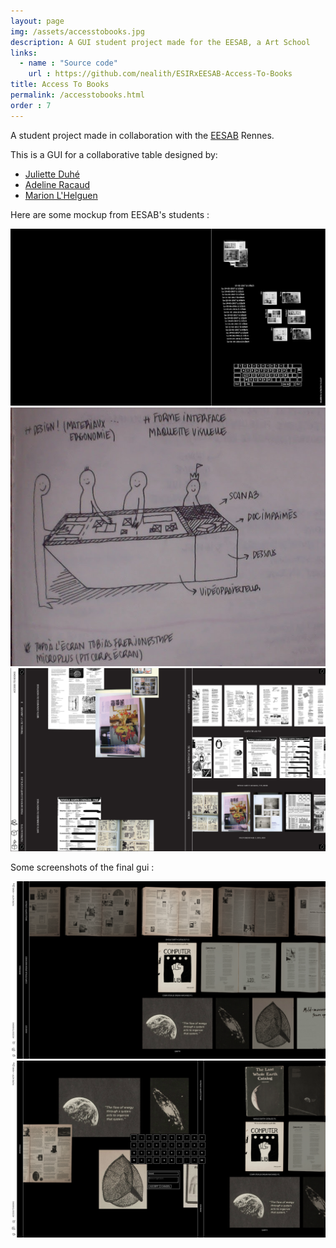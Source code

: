 ```yaml
---
layout: page
img: /assets/accesstobooks.jpg
description: A GUI student project made for the EESAB, a Art School
links:
  - name : "Source code"
    url : https://github.com/nealith/ESIRxEESAB-Access-To-Books
title: Access To Books
permalink: /accesstobooks.html
order : 7
---
```


A student project made in collaboration with the [EESAB](https://www.eesab.fr/) Rennes.

This is a GUI for a collaborative table designed by:

- [Juliette Duhé](http://julietteduhe.com/)
- [Adeline Racaud](https://adeline-racaud.tumblr.com/)
- [Marion L'Helguen](http://marion-lhelguen.fr/)

Here are some mockup from EESAB's students :

![essais1](/images/accesstobooks/essais1-01.jpg)
![draw](/images/accesstobooks/draw.jpg)
![gui](/images/accesstobooks/gui.png)

Some screenshots of the final gui :

![screenshot1](/images/accesstobooks/screenshot1.png)
![screenshot2](/images/accesstobooks/screenshot2.png)
